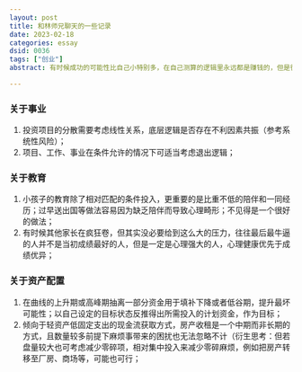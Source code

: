 ```yaml
---
layout: post
title: 和林师兄聊天的一些记录
date: 2023-02-18
categories: essay
dsid: 0036
tags: ["创业"]
abstract: 有时候成功的可能性比自己小特别多，在自己测算的逻辑里永远都是赚钱的，但是很多不利因素却是完全超乎预料的

---
```


### 关于事业

1. 投资项目的分散需要考虑线性关系，底层逻辑是否存在不利因素共振（参考系统性风险）；
2. 项目、工作、事业在条件允许的情况下可适当考虑退出逻辑；

### 关于教育

1. 小孩子的教育除了相对匹配的条件投入，更重要的是比重不低的陪伴和一同经历；过早送出国等做法容易因为缺乏陪伴而导致心理畸形；不见得是一个很好的做法；
2. 有时候其他家长在疯狂卷，但其实没必要给到这么大的压力，往往最后最牛逼的人并不是当初成绩最好的人，但是一定是心理强大的人，心理健康优先于成绩优异；

### 关于资产配置

1. 在曲线的上升期或高峰期抽离一部分资金用于填补下降或者低谷期，提升最坏可能性；以自己设定的目标状态反推得出所需投入的计划资金，作为目标；
2. 倾向于轻资产低固定支出的现金流获取方式，房产收租是一个中期而非长期的方式，且数量较多前提下麻烦事带来的困扰也无法忽略不计（衍生思考：但若盘量较大也可考虑减少零碎项，相对集中投入来减少零碎麻烦，例如把房产转移至厂房、商场等，可能也可行；
